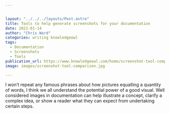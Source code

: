 ```yaml
---


layout: "../../../layouts/Post.astro"
title: Tools to help generate screenshots for your documentation
date: 2021-01-14
author: "Chris Ward"
categories: writing knowledgeowl
tags: 
  - Documentation
  - Screenshots
  - Tools
publication_url: https://www.knowledgeowl.com/home/screenshot-tool-comparison
image: images/screenshot-tool-comparison.jpg

---
```


I won’t repeat any famous phrases about how pictures equalling a quantity of words, I think we all understand the potential power of a good visual. Well considered images in documentation can help illustrate a concept, clarify a complex idea, or show a reader what they can expect from undertaking certain steps.